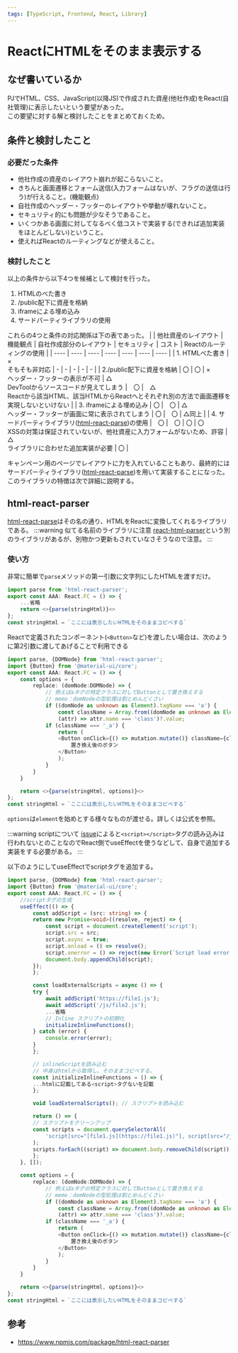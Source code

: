 ```yaml
---
tags: [TypeScript, Frontend, React, Library]
---
```

# ReactにHTMLをそのまま表示する

## なぜ書いているか

PJでHTML、CSS、JavaScript(以降JS)で作成された資産(他社作成)をReact(自社管理)に表示したいという要望があった。<br/>この要望に対する解と検討したことをまとめておくため。

## 条件と検討したこと

### 必要だった条件

* 他社作成の資産のレイアウト崩れが起こらないこと。
* きちんと画面遷移とフォーム送信(入力フォームはないが、フラグの送信は行う)が行えること。(機能観点)
* 自社作成のヘッダー・フッターのレイアウトや挙動が壊れないこと。
* セキュリティ的にも問題が少なそうであること。
* いくつかある画面に対してなるべく低コストで実装する(できれば追加実装をほとんどしない)ということ。
* 使えればReactのルーティングなどが使えること。

### 検討したこと

以上の条件から以下4つを候補として検討を行った。
1. HTMLのべた書き
2. /public配下に資産を格納
3. iframeによる埋め込み
4. サードパーティライブラリの使用

これらの4つと条件の対応関係は下の表であった。
| | 他社資産のレイアウト | 機能観点 | 自社作成部分のレイアウト | セキュリティ | コスト | Reactのルーティングの使用 |
| ---- | ---- | ---- | ---- | ---- | ---- | ---- |
| 1. HTMLべた書き | ×<br/>そもそも非対応 | - | - | - | - | - |
| 2./public配下に資産を格納 | 〇 | 〇 | ×<br/>ヘッダー・フッターの表示が不可 | △<br/>DevToolからソースコードが見えてしまう |　〇 |　△<br/>Reactから該当HTML、該当HTMLからReactへとそれぞれ別の方法で画面遷移を実現しないといけない |
| 3. iframeによる埋め込み | 〇 |　〇 | △<br/>ヘッダー・フッターが画面に常に表示されてしまう | 〇 |　〇 | △同上 |
| 4. サードパーティライブラリ([html-react-parse](https://www.npmjs.com/package/html-react-parser))の使用 |　〇 |　〇 | 〇 | 〇<br/>XSSの対策は保証されていないが、他社資産に入力フォームがないため、許容 | △<br/>ライブラリに合わせた追加実装が必要 | 〇 |

キャンペーン用のページでレイアウトに力を入れていることもあり、最終的にはサードパーティライブラリ([html-react-parse](https://www.npmjs.com/package/html-react-parser))を用いて実装することになった。このライブラリの特徴は次で詳細に説明する。

## html-react-parser

[html-react-parse](https://www.npmjs.com/package/html-react-parser)はその名の通り、HTMLをReactに変換してくれるライブラリである。
:::warning 似てる名前のライブラリに注意
[react-html-parser](https://www.npmjs.com/package/react-html-parser)という別のライブラリがあるが、別物かつ更新もされていなさそうなので注意。
:::

### 使い方

非常に簡単で`parse`メソッドの第一引数に文字列にしたHTMLを渡すだけ。
```ts title="example.tsx"
import parse from 'html-react-parser';
export const AAA: React.FC = () => {
    ...省略
    return <>{parse(stringHtml)}<>
};
const stringHtml = `ここには表示したいHTMLをそのままコピペする`
```
Reactで定義されたコンポーネント(`<Button>`など)を渡したい場合は、次のように第2引数に渡してあげることで利用できる

```ts title="example.tsx"
import parse, {DOMNode} from 'html-react-parser';
import {Button} from '@material-ui/core';
export const AAA: React.FC = () => {
    const options = {
        replace: (domNode:DOMNode) => {
            // 例えばaタグの特定クラスに対してButtonとして置き換えする
            // memo：domNodeの型処理は割とめんどくさい
            if ((domNode as unknown as Element).tagName === 'a') {
                const className = Array.from((domNode as unknown as Element).attributes).find(
                (attr) => attr.name === 'class')?.value;
            if (className === '_a') {
                return (
                <Button onClick={() => mutation.mutate()} className={className}>
                    置き換え後のボタン
                </Button>
                );
            }
        }
    }

    return <>{parse(stringHtml, options)}<>
};
const stringHtml = `ここには表示したいHTMLをそのままコピペする`
```

`options`は`element`を始めとする様々なものが渡せる。詳しくは公式を参照。

:::warning scriptについて
[issue](https://github.com/remarkablemark/html-react-parser/issues/98)によると`<script></script>`タグの読み込みは行われないとのことなのでReact側でuseEffectを使うなどして、自身で追加する実装をする必要がある。
:::

以下のようにしてuseEffectでscriptタグを追加する。

```ts title="example.tsx"
import parse, {DOMNode} from 'html-react-parser';
import {Button} from '@material-ui/core';
export const AAA: React.FC = () => {
    //scriptタグの生成
    useEffect(() => {
        const addScript = (src: string) => {
        return new Promise<void>((resolve, reject) => {
            const script = document.createElement('script');
            script.src = src;
            script.async = true;
            script.onload = () => resolve();
            script.onerror = () => reject(new Error(`Script load error for ${src}`));
            document.body.appendChild(script);
        });
        };

        const loadExternalScripts = async () => {
        try {
            await addScript('https://file1.js');
            await addScript('/js/file2.js');
            ...省略
            // Inline スクリプトの初期化
            initializeInlineFunctions();
        } catch (error) {
            console.error(error);
        }
        };

        // inlineScriptを読み込む
        // 中身はhtmlから取得し、そのままコピペする。
        const initializeInlineFunctions = () => {
        ...htmlに記載してある<script>タグないを記載
        };

        void loadExternalScripts(); // スクリプトを読み込む

        return () => {
        // スクリプトをクリーンアップ
        const scripts = document.querySelectorAll(
            'script[src="[file1.js](https://file1.js)"], script[src="/js/file2.js"]'
        );
        scripts.forEach((script) => document.body.removeChild(script));
        };
    }, []);

    const options = {
        replace: (domNode:DOMNode) => {
            // 例えばaタグの特定クラスに対してButtonとして置き換えする
            // memo：domNodeの型処理は割とめんどくさい
            if ((domNode as unknown as Element).tagName === 'a') {
                const className = Array.from((domNode as unknown as Element).attributes).find(
                (attr) => attr.name === 'class')?.value;
            if (className === '_a') {
                return (
                <Button onClick={() => mutation.mutate()} className={className}>
                    置き換え後のボタン
                </Button>
                );
            }
        }
    }

    return <>{parse(stringHtml, options)}<>
};
const stringHtml = `ここには表示したいHTMLをそのままコピペする`
```

## 参考

* https://www.npmjs.com/package/html-react-parser
